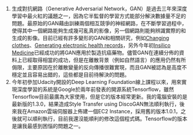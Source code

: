 1.	生成對抗網路（Generative Adversarial Network，GAN）是過去三年來深度學習中最火紅的議題之一，因為它半監督的學習方式能部分解決數據量不足的問題。最原始的GAN藉由訓練兩個相互競爭的神經網路，在不斷學習過程中，使得其中一個網路能夠生成幾可亂真的影像，另一個網路則能夠辨識實際的和生成的影像。目前已經有許多變形的GAN和相關研究，例如[Changing clothes](https://github.com/shygiants/ChangeGAN)、[Generating electronic health records](https://github.com/mp2893/medgan)，另外今年初[Insilico Medicine](https://kknews.cc/zh-tw/science/2q9vaog.html)已經成功的將GAN應用於製造抗癌藥物。儘管GAN在連續分佈的資料上已經取得相當的成功，但是在離散背景（例如自然語言）的應用仍然有所侷限，主要原因在於離散變量的反向傳播很難實現，而且GAN被認為是高度不穩定並且容易出錯的，這些都是目前待解決的問題。
2.	今年初參加Udacity開設的Deep Learning Foundation線上課程以來，用來實現深度學習的系統是Google於兩年前發表的開源系統Tensorflow，雖然Tensorflow目前最廣為大家使用，但是它的版本經常更新。我的電腦安裝的是最新版的1.3.0，結果造成Style Transfer using DiscoGAN無法順利執行，後來我在Amazon雲端伺服器上佈建一個EC2 Instance，採用舊的版本1.0.1，之後就可以順利執行，目前我還沒能順利的修改這個程式碼。Tensorflow的版本是讓我最感到困惱的問題之一。

